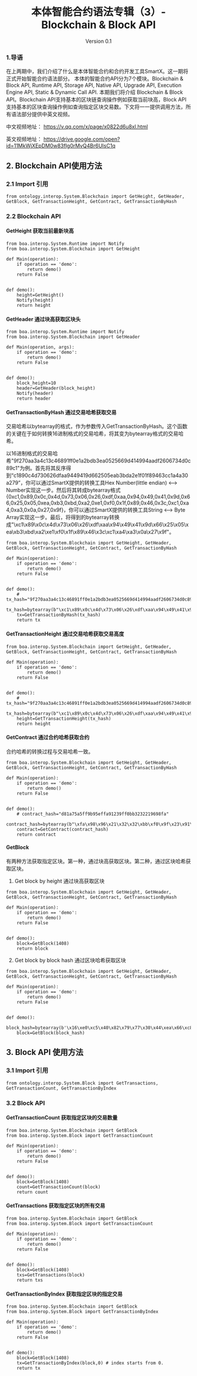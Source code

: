 <h1 align="center">本体智能合约语法专辑（3）- Blockchain & Block API</h1>
<p align="center" class="version">Version 0.1</p>

### 1.导语

在上两期中，我们介绍了什么是本体智能合约和合约开发工具SmartX。这一期将正式开始智能合约语法部分。 本体的智能合约API分为7个模块。Blockchain & Block API, Runtime API, Storage API, Native API, Upgrade API, Execution Engine API, Static & Dynamic Call API. 本期我们将介绍 Blockchain & Block API。Blockchain API支持基本的区块链查询操作例如获取当前块高，Block API支持基本的区块查询操作例如查询指定区块交易数。下文将一一提供调用方法，所有语法部分提供中英文视频。

中文视频地址：
https://v.qq.com/x/page/x0822d6u8xl.html

英文视频地址：
https://drive.google.com/open?id=11MkWjXEpDM0w83flg0rMvQ4Br6UIsC1q

## 2. Blockchain API使用方法

### 2.1 Import 引用

```
from ontology.interop.System.Blockchain import GetHeight, GetHeader, GetBlock, GetTransactionHeight, GetContract, GetTransactionByHash
```

### 2.2 Blockchain API

#### GetHeight 获取当前最新块高

```
from boa.interop.System.Runtime import Notify
from boa.interop.System.Blockchain import GetHeight

def Main(operation):
    if operation == 'demo':
        return demo()
    return False


def demo():
    height=GetHeight()
    Notify(height)
    return height
```

#### GetHeader 通过块高获取区块头

```
from boa.interop.System.Runtime import Notify
from boa.interop.System.Blockchain import GetHeader

def Main(operation, args):
    if operation == 'demo':
        return demo()
    return False


def demo():
    block_height=10
    header=GetHeader(block_height)
    Notify(header)
    return header
```



#### GetTransactionByHash 通过交易哈希获取交易

交易哈希以bytearray的格式，作为参数传入GetTransactionByHash。这个函数的关键在于如何转换16进制格式的交易哈希，将其变为bytearray格式的交易哈希。

以16进制格式的交易哈希"9f270aa3a4c13c46891ff0e1a2bdb3ea0525669d414994aadf2606734d0c89c1"为例。首先将其反序得到“c1890c4d730626dfaa9449419d662505eab3bda2e1f01f89463cc1a4a30a279”，你可以通过SmartX提供的转换工具Hex Number(little endian) <--> Number实现这一步。然后将其转成bytearray格式{0xc1,0x89,0x0c,0x4d,0x73,0x06,0x26,0xdf,0xaa,0x94,0x49,0x41,0x9d,0x66,0x25,0x05,0xea,0xb3,0xbd,0xa2,0xe1,0xf0,0x1f,0x89,0x46,0x3c,0xc1,0xa4,0xa3,0x0a,0x27,0x9f}，你可以通过SmartX提供的转换工具String <--> Byte Array实现这一步。最后，将得到的bytearray转换成"\xc1\x89\x0c\x4d\x73\x06\x26\xdf\xaa\x94\x49\x41\x9d\x66\x25\x05\xea\xb3\xbd\xa2\xe1\xf0\x1f\x89\x46\x3c\xc1\xa4\xa3\x0a\x27\x9f"。

```
from boa.interop.System.Blockchain import GetHeight, GetHeader, GetBlock, GetTransactionHeight, GetContract, GetTransactionByHash

def Main(operation):
    if operation == 'demo':
        return demo()
    return False


def demo():
    # tx_hash="9f270aa3a4c13c46891ff0e1a2bdb3ea0525669d414994aadf2606734d0c89c1"
    tx_hash=bytearray(b"\xc1\x89\x0c\x4d\x73\x06\x26\xdf\xaa\x94\x49\x41\x9d\x66\x25\x05\xea\xb3\xbd\xa2\xe1\xf0\x1f\x89\x46\x3c\xc1\xa4\xa3\x0a\x27\x9f")
    tx=GetTransactionByHash(tx_hash)
    return tx
```

#### GetTransactionHeight 通过交易哈希获取交易高度

```
from boa.interop.System.Blockchain import GetHeight, GetHeader, GetBlock, GetTransactionHeight, GetContract, GetTransactionByHash

def Main(operation):
    if operation == 'demo':
        return demo()
    return False


def demo():
    # tx_hash="9f270aa3a4c13c46891ff0e1a2bdb3ea0525669d414994aadf2606734d0c89c1"
    tx_hash=bytearray(b"\xc1\x89\x0c\x4d\x73\x06\x26\xdf\xaa\x94\x49\x41\x9d\x66\x25\x05\xea\xb3\xbd\xa2\xe1\xf0\x1f\x89\x46\x3c\xc1\xa4\xa3\x0a\x27\x9f")
    height=GetTransactionHeight(tx_hash)
    return height
```

#### GetContract 通过合约哈希获取合约

合约哈希的转换过程与交易哈希一致。

```
from boa.interop.System.Blockchain import GetHeight, GetHeader, GetBlock, GetTransactionHeight, GetContract, GetTransactionByHash

def Main(operation):
    if operation == 'demo':
        return demo()
    return False


def demo():
    # contract_hash="d81a75a5ff9b95effa91239ff0bb3232219698fa"
    contract_hash=bytearray(b"\xfa\x98\x96\x21\x32\x32\xbb\xf0\x9f\x23\x91\xfa\xef\x95\x9b\xff\xa5\x75\x1a\xd8")
    contract=GetContract(contract_hash)
    return contract
```

#### GetBlock 

有两种方法获取指定区块。第一种，通过块高获取区块。第二种，通过区块哈希获取区块。

1. Get block by height 通过块高获取区块

```
from boa.interop.System.Blockchain import GetHeight, GetHeader, GetBlock, GetTransactionHeight, GetContract, GetTransactionByHash

def Main(operation):
    if operation == 'demo':
        return demo()
    return False


def demo():
    block=GetBlock(1408)
    return block
```

2. Get block by block hash 通过区块哈希获取区块


```
from boa.interop.System.Blockchain import GetHeight, GetHeader, GetBlock, GetTransactionHeight, GetContract, GetTransactionByHash

def Main(operation):
    if operation == 'demo':
        return demo()
    return False


def demo():
    block_hash=bytearray(b'\x16\xe0\xc5\x40\x82\x79\x77\x30\x44\xea\x66\xc8\xc4\x5d\x17\xf7\x17\x73\x92\x33\x6d\x54\xe3\x48\x46\x0b\xc3\x2f\xe2\x15\x03\xe4')
    block=GetBlock(block_hash)
```

## 3. Block API 使用方法

### 3.1 Import 引用

```
from ontology.interop.System.Block import GetTransactions, GetTransactionCount, GetTransactionByIndex
```

### 3.2 Block API

#### GetTransactionCount 获取指定区块的交易数量

```
from boa.interop.System.Blockchain import GetBlock
from boa.interop.System.Block import GetTransactionCount

def Main(operation):
    if operation == 'demo':
        return demo()
    return False


def demo():
    block=GetBlock(1408)
    count=GetTransactionCount(block)
    return count
```

#### GetTransactions 获取指定区块的所有交易

```
from boa.interop.System.Blockchain import GetBlock
from boa.interop.System.Block import GetTransactionCount

def Main(operation):
    if operation == 'demo':
        return demo()
    return False


def demo():
    block=GetBlock(1408)
    txs=GetTransactions(block)
    return txs
```

#### GetTransactionByIndex 获取指定区块的指定交易

```
from boa.interop.System.Blockchain import GetBlock
from boa.interop.System.Block import GetTransactionByIndex

def Main(operation):
    if operation == 'demo':
        return demo()
    return False


def demo():
    block=GetBlock(1408)
    tx=GetTransactionByIndex(block,0) # index starts from 0.
    return tx
```


